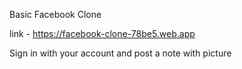 Basic Facebook Clone

link - https://facebook-clone-78be5.web.app

Sign in with your account and post a note with picture
